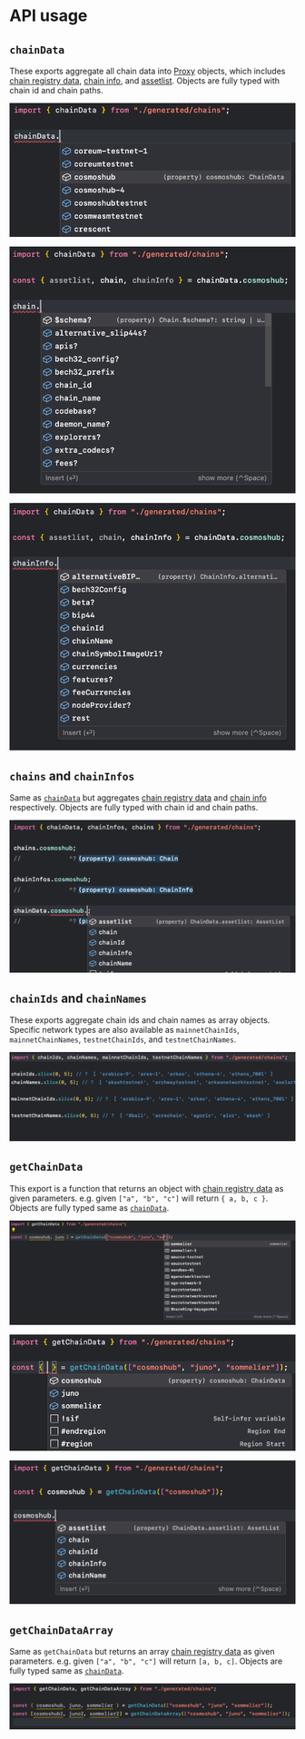 # API usage

## `chainData`

These exports aggregate all chain data into [Proxy](https://developer.mozilla.org/en-US/docs/Web/JavaScript/Reference/Global_Objects/Proxy) objects, which includes [chain registry data](https://github.com/graz-sh/types/blob/main/src/chain.ts), [chain info](https://github.com/graz-sh/types/blob/main/src/keplr/chain-info.ts), and [assetlist](https://github.com/graz-sh/types/blob/main/src/assetlist.ts). Objects are fully typed with chain id and chain paths.

![](.github/docs-chaindata-intellisense.png)

![](.github/docs-chaindata-chain-intellisense.png)

![](.github/docs-chaindata-chaininfo-intellisense.png)

## `chains` and `chainInfos`

Same as [`chainData`](#chaindata) but aggregates [chain registry data](https://github.com/graz-sh/types/blob/main/src/chain.ts) and [chain info](https://github.com/graz-sh/types/blob/main/src/keplr/chain-info.ts) respectively. Objects are fully typed with chain id and chain paths.

![](.github/docs-chain-vars.png)

## `chainIds` and `chainNames`

These exports aggregate chain ids and chain names as array objects. Specific network types are also available as `mainnetChainIds`, `mainnetChainNames`, `testnetChainIds`, and `testnetChainNames`.

![](.github/docs-array-vars.png)

## `getChainData`

This export is a function that returns an object with [chain registry data](https://github.com/graz-sh/types/blob/main/src/chain.ts) as given parameters. e.g. given `["a", "b", "c"]` will return `{ a, b, c }`. Objects are fully typed same as [`chainData`](#chaindata).

![](.github/docs-getchaindata-intellisense-1.png)

![](.github/docs-getchaindata-intellisense-2.png)

![](.github/docs-getchaindata-intellisense-3.png)

## `getChainDataArray`

Same as `getChainData` but returns an array [chain registry data](https://github.com/graz-sh/types/blob/main/src/chain.ts) as given parameters. e.g. given `["a", "b", "c"]` will return `[a, b, c]`. Objects are fully typed same as [`chainData`](#chaindata).

![](.github/docs-getchaindata-getchaindataarray.png)
